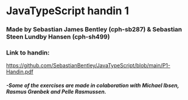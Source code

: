 # JavaTypeScript handin 1
### Made by Sebastian James Bentley (cph-sb287) & Sebastian Steen Lundby Hansen (cph-sh499)

### Link to handin:
https://github.com/SebastianBentley/JavaTypeScript/blob/main/P1-Handin.pdf


##### -Some of the exercises are made in colaboration with Michael Ibsen, Rasmus Grønbek and Pelle Rasmussen.
